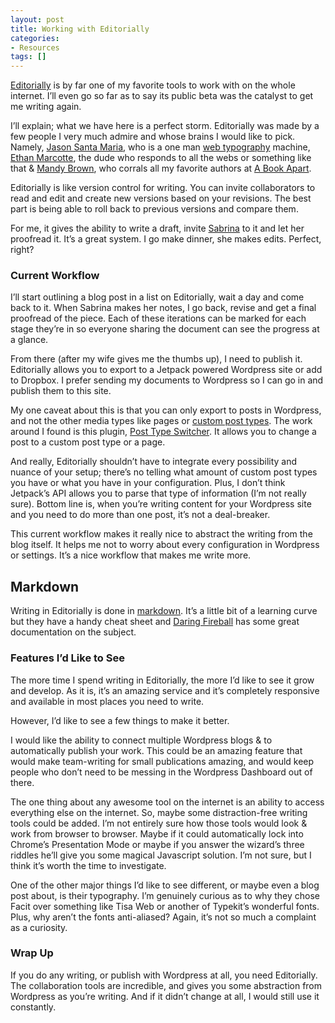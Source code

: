 ```yaml
---
layout: post
title: Working with Editorially
categories:
- Resources
tags: []
---
```


[Editorially](editorially.com) is by far one of my favorite tools to work with on the whole internet. I’ll even go so far as to say its public beta was the catalyst to get me writing again.

I’ll explain; what we have here is a perfect storm. Editorially was made by a few people I very much admire and whose brains I would like to pick. Namely, [Jason Santa Maria](http://jasonsantamaria.com/), who is a one man [web typography](http://vimeo.com/34178417) machine, [Ethan Marcotte](http://unstoppablerobotninja.com/), the dude who responds to all the webs or something like that &amp; [Mandy Brown](http://aworkinglibrary.com/), who corrals all my favorite authors at [A Book Apart](http://www.abookapart.com/).

Editorially is like version control for writing. You can invite collaborators to read and edit and create new versions based on your revisions. The best part is being able to roll back to previous versions and compare them.

For me, it gives the ability to write a draft, invite [Sabrina](https://twitter.com/sabrinadpeters) to it and let her proofread it. It’s a great system. I go make dinner, she makes edits. Perfect, right?

### Current Workflow

I’ll start outlining a blog post in a list on Editorially, wait a day and come back to it. When Sabrina makes her notes, I go back, revise and get a final proofread of the piece. Each of these iterations can be marked for each stage they’re in so everyone sharing the document can see the progress at a glance.

From there (after my wife gives me the thumbs up), I need to publish it. Editorially allows you to export to a Jetpack powered Wordpress site or add to Dropbox. I prefer sending my documents to Wordpress so I can go in and publish them to this site.

My one caveat about this is that you can only export to posts in Wordpress, and not the other media types like pages or [custom post types](http://codex.wordpress.org/Post_Types#Custom_Post_Types). The work around I found is this plugin, [Post Type Switcher](http://wordpress.org/plugins/post-type-switcher/). It allows you to change a post to a custom post type or a page.

And really, Editorially shouldn’t have to integrate every possibility and nuance of your setup; there’s no telling what amount of custom post types you have or what you have in your configuration. Plus, I don’t think Jetpack’s API allows you to parse that type of information (I’m not really sure). Bottom line is, when you’re writing content for your Wordpress site and you need to do more than one post, it’s not a deal-breaker.

This current workflow makes it really nice to abstract the writing from the blog itself. It helps me not to worry about every configuration in Wordpress or settings. It’s a nice workflow that makes me write more.

## Markdown

Writing in Editorially is done in [markdown](http://daringfireball.net/projects/markdown/). It’s a little bit of a learning curve but they have a handy cheat sheet and [Daring Fireball](http://daringfireball.net/projects/markdown/) has some great documentation on the subject.

### Features I’d Like to See

The more time I spend writing in Editorially, the more I’d like to see it grow and develop. As it is, it’s an amazing service and it’s completely responsive and available in most places you need to write.

However, I’d like to see a few things to make it better.

I would like the ability to connect multiple Wordpress blogs &amp; to automatically publish your work. This could be an amazing feature that would make team-writing for small publications amazing, and would keep people who don’t need to be messing in the Wordpress Dashboard out of there.

The one thing about any awesome tool on the internet is an ability to access everything else on the internet. So, maybe some distraction-free writing tools could be added. I’m not entirely sure how those tools would look &amp; work from browser to browser. Maybe if it could automatically lock into Chrome’s Presentation Mode or maybe if you answer the wizard’s three riddles he’ll give you some magical Javascript solution. I’m not sure, but I think it’s worth the time to investigate.

One of the other major things I’d like to see different, or maybe even a blog post about, is their typography. I’m genuinely curious as to why they chose Facit over something like Tisa Web or another of Typekit’s wonderful fonts. Plus, why aren’t the fonts anti-aliased? Again, it’s not so much a complaint as a curiosity.

### Wrap Up

If you do any writing, or publish with Wordpress at all, you need Editorially. The collaboration tools are incredible, and gives you some abstraction from Wordpress as you’re writing. And if it didn’t change at all, I would still use it constantly.
